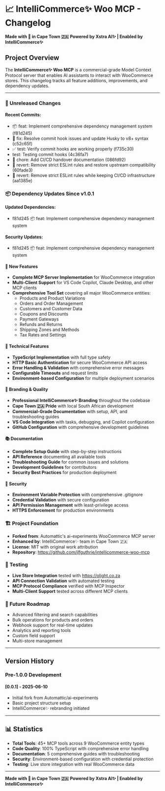 # 📈 IntelliCommerce✨ Woo MCP - Changelog

**Made with 🧡 in Cape Town 🇿🇦**
**Powered by Xstra AI✨ | Enabled by IntelliCommerce✨**

## Project Overview

The **IntelliCommerce✨ Woo MCP** is a commercial-grade Model Context Protocol server that enables AI assistants to interact with WooCommerce stores. This changelog tracks all feature additions, improvements, and dependency updates.

---

### 🚧 Unreleased Changes

#### Recent Commits:
- 📦 feat: Implement comprehensive dependency management system (f81d245)
- 🔧 fix: Resolve commit hook issues and update Husky to v8+ syntax (c52c65f)
- ✅ test: Verify commit hooks are working properly (f735c30)
- test: Testing commit hooks (4c36fa7)
- 🔧 chore: Add CI/CD handover documentation (086fd92)
- 🔄 revert: Remove strict ESLint rules and restore upstream compatibility (60fade3)
- 🔄 revert: Remove strict ESLint rules while keeping CI/CD infrastructure (aa1385e)

### 📦 Dependency Updates Since v1.0.1

#### Updated Dependencies:

- f81d245 📦 feat: Implement comprehensive dependency management system

#### Security Updates:

- f81d245 📦 feat: Implement comprehensive dependency management system


#### 🎯 New Features
- **Complete MCP Server Implementation** for WooCommerce integration
- **Multi-Client Support** for VS Code Copilot, Claude Desktop, and other MCP clients
- **Comprehensive Tool Set** covering all major WooCommerce entities:
  - Products and Product Variations
  - Orders and Order Management
  - Customers and Customer Data
  - Coupons and Discounts
  - Payment Gateways
  - Refunds and Returns
  - Shipping Zones and Methods
  - Tax Rates and Settings

#### 🔧 Technical Features
- **TypeScript Implementation** with full type safety
- **HTTP Basic Authentication** for secure WooCommerce API access
- **Error Handling & Validation** with comprehensive error messages
- **Configurable Timeouts** and request limits
- **Environment-based Configuration** for multiple deployment scenarios

#### 🎨 Branding & Quality
- **Professional IntelliCommerce✨ Branding** throughout the codebase
- **Cape Town 🇿🇦 Pride** with local South African development
- **Commercial-Grade Documentation** with setup, API, and troubleshooting guides
- **VS Code Integration** with tasks, debugging, and Copilot configuration
- **GitHub Configuration** with comprehensive development guidelines

#### 📚 Documentation
- **Complete Setup Guide** with step-by-step instructions
- **API Reference** documenting all available tools
- **Troubleshooting Guide** for common issues and solutions
- **Development Guidelines** for contributors
- **Security Best Practices** for production deployment

#### 🔐 Security
- **Environment Variable Protection** with comprehensive .gitignore
- **Credential Validation** with secure configuration
- **API Permission Management** with least-privilege access
- **HTTPS Enforcement** for production environments

### 🏗️ Project Foundation
- **Forked from**: Automattic's ai-experiments WooCommerce MCP server
- **Enhanced by**: IntelliCommerce✨ team in Cape Town 🇿🇦
- **License**: MIT with original work attribution
- **Repository**: https://github.com/jlfguthrie/intellicommerce-woo-mcp

### 🧪 Testing
- **Live Store Integration** tested with https://olight.co.za
- **API Connection Validation** with automated testing
- **MCP Protocol Compliance** verified with MCP Inspector
- **Multi-Client Support** tested across different MCP clients

### 🎯 Future Roadmap
- Advanced filtering and search capabilities
- Bulk operations for products and orders
- Webhook support for real-time updates
- Analytics and reporting tools
- Custom field support
- Multi-store management

---

## Version History

### Pre-1.0.0 Development

#### [0.0.1] - 2025-06-10
- Initial fork from Automattic/ai-experiments
- Basic project structure setup
- IntelliCommerce✨ rebranding initiated

---

## 📊 Statistics

- **Total Tools**: 45+ MCP tools across 9 WooCommerce entity types
- **Code Quality**: 100% TypeScript with comprehensive error handling
- **Documentation**: 5 comprehensive guides with troubleshooting
- **Security**: Environment-based configuration with credential protection
- **Testing**: Live store integration with real WooCommerce data

---

**Made with 🧡 in Cape Town 🇿🇦**
**Powered by Xstra AI✨ | Enabled by IntelliCommerce✨**
